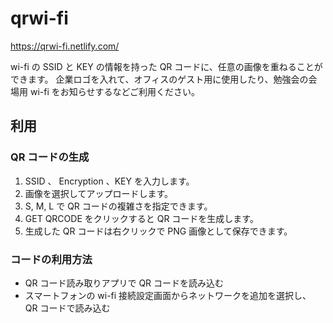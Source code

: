 # qrwi-fi

https://qrwi-fi.netlify.com/

wi-fi の SSID と KEY の情報を持った QR コードに、任意の画像を重ねることができます。
企業ロゴを入れて、オフィスのゲスト用に使用したり、勉強会の会場用 wi-fi をお知らせするなどご利用ください。

## 利用

### QR コードの生成

1. SSID 、 Encryption 、KEY を入力します。
1. 画像を選択してアップロードします。
1. S, M, L で QR コードの複雑さを指定できます。
1. GET QRCODE をクリックすると QR コードを生成します。
1. 生成した QR コードは右クリックで PNG 画像として保存できます。

### コードの利用方法

- QR コード読み取りアプリで QR コードを読み込む
- スマートフォンの wi-fi 接続設定画面からネットワークを追加を選択し、 QR コードで読み込む